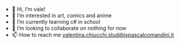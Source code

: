 - 👋 Hi, I’m vale!
- 👀 I’m interested in art, comics and anime
- 🌱 I’m currently learning c# in school
- 💞️ I’m looking to collaborate on nothing for now
- 📫 How to reach me valentina.chiucchi.stud@ispascalcomandini.it
